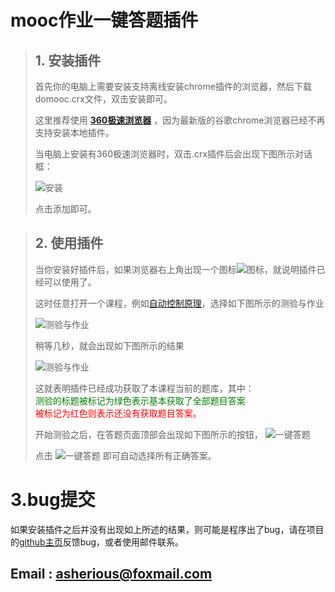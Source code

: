 # mooc作业一键答题插件
>## 1. 安装插件
>首先你的电脑上需要安装支持离线安装chrome插件的浏览器，然后下载domooc.crx文件，双击安装即可。
>
>这里推荐使用 [**360极速浏览器**](https://browser.360.cn/ee/) ，因为最新版的谷歌chrome浏览器已经不再支持安装本地插件。
>
>当电脑上安装有360极速浏览器时，双击.crx插件后会出现下图所示对话框：
>
>![安装](安装.png)
>
>点击添加即可。

>## 2. 使用插件
>当你安装好插件后，如果浏览器右上角出现一个图标![图标](https://github.com/Demcorazy/homework/blob/master/images/domooc16.png)，就说明插件已经可以使用了。
>
>这时任意打开一个课程，例如[自动控制原理](https://www.icourse163.org/learn/HUST-1001531001)，选择如下图所示的测验与作业
>
>![测验与作业](https://github.com/Demcorazy/homework/blob/master/images/测验与作业.png)
>
>稍等几秒，就会出现如下图所示的结果
>
>![测验与作业](https://github.com/Demcorazy/homework/blob/master/images/测验与作业2.png)
>
>这就表明插件已经成功获取了本课程当前的题库，其中：<br>
><span style="color:green">测验的标题被标记为绿色表示基本获取了全部题目答案</span><br>
><span style="color:red">被标记为红色则表示还没有获取题目答案。</span>
>
>开始测验之后，在答题页面顶部会出现如下图所示的按钮，
>![一键答题](https://github.com/Demcorazy/homework/blob/master/images/一键答题.png)<br>
>
>点击 ![一键答题](button.png) 即可自动选择所有正确答案。

# 3.bug提交
如果安装插件之后并没有出现如上所述的结果，则可能是程序出了bug，请在项目的[github主页](https://github.com/Demcorazy/domooc_chrome_plugin)反馈bug，或者使用邮件联系。
## Email : asherious@foxmail.com
